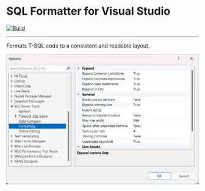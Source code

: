 ﻿# SQL Formatter for Visual Studio

[![Build](https://github.com/madskristensen/SqlFormatter/actions/workflows/build.yaml/badge.svg)](https://github.com/madskristensen/SqlFormatter/actions/workflows/build.yaml)

----------------------------------------

Formats T-SQL code to a consistent and readable layout.

![Options](art/options.png)